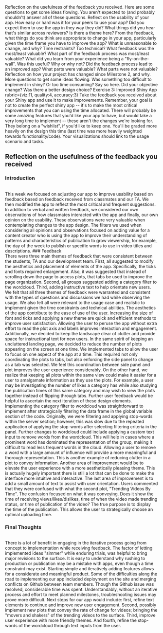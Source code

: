 Reflection on the usefulness of the feedback you received.
Here are some questions to get some ideas flowing. You aren't expected to (and probably shouldn't) answer all of these questions.
Reflect on the usability of your app. How easy or hard was it for your peers to use your app? Did you expect them to use the app in they way they did?
What things did you hear that's similar across reviewers? Is there a theme here?
From the feedback, what things do you think are appropriate to change in your app, particularly given the time frame you have to improve the app?
What is unreasonable to change, and why? Time restraints? Too technical?
What feedback was the most/least valuable?
What part of the feedback process was most/least valuable?
What did you learn from your experience being a "fly-on-the-wall". Was this useful? Why or why not?
Did the feedback process lead to an improved app? What parts were valuable? What parts were not valuable?
Reflection on how your project has changed since Milestone 2, and why.
More questions to get some ideas flowing:
Was something too difficult to implement in shiny? Or too time consuming? Say so here.
Did your objective change?
Was there a better design choice?
Exercise 3: Improved Shiny App
rubric={viz:11, quality:4, accuracy:3}
Take the feedback you received about your Shiny app and use it to make improvements. Remember, your goal is not to create the perfect shiny app -- it's to make the most critical improvements that you can using the time allocated. There will probably be some amazing features that you'd like your app to have, but would take a very long time to implement -- these aren't the changes we're looking for. They belong on a "wishlist", if you'd like to keep one.
You'll be graded more heavily on the design this time (last time was more heavily weighted towards functionality/code). Your visualizations should link to the usage scenario and tasks.
## Reflection on the usefulness of the feedback you received
### Introduction
<br>
This week we focused on adjusting our app to improve usability based on feedback based on feedback received from classmates and our TA. We then modified the app to reflect the most critical and frequent suggestions. In addition to verbal and written feedback, we considered our own observations of how classmates interacted with the app and finally, our own opinion on the usability. These observations were very valuable when contemplating changes to the app design. The filters we used when considering all opinions and observations focused on adding value for a content creator who is using the app to improve their understanding of patterns and characteristics of publication to grow viewership, for example, the day of the week to publish or specific words to use in video titles and descriptions.
### Feedback
<br>
 There were three main themes of feedback that were consistent between the students, TA and our development team. First, all suggested to modify the aesthetics and placement of elements of the app. Specifically, the ticks and fonts required enlargement. Also, it was suggested that instead of scrolling down the page to access plots, that tabs be used to improve the page organization. Second, all groups suggested adding a category filter to the wordcloud. Third, adding instructive text to help orientate new users.
 We felt that all three themes of feedback were warranted and consistent with the types of questions and discussions we had while observing the usage. We also felt all were relevant to the usage case and realistic to implement given the time constraints and technical abilities.
 The aesthetics of the app contribute to the ease of use of the user. Increasing the size of font and ticks and applying a new theme are quick and efficient methods to improve user satisfaction. Allowing the user to peruse the app without extra effort to read the plot axis and labels improves interaction and engagement. Additionally, we decided to keep the landscape clear of clutter and provide space for instructional text for new users.
 In the same spirit of keeping an uncluttered landing page, we decided to reduce the number of plots appearing on the screen at one time. We implemented tabs to allow the user to focus on one aspect of the app at a time. This required not only coordinating the plots to tabs, but also enforcing the side panel to change as a tab was selected. We feel this coordination between side panel and plot improves the user experience considerably. On the other hand, we realize that keeping all plots within the same view could make it easier for a user to amalgamate information as they use the plots. For example, a user may be investigating the number of likes a category has while also studying the publication times of this same category and may wish to view the plots together instead of flipping through tabs. Further user feedback would be helpful to ascertain the next iteration of these design elements.
 Implementing the category filter to wordcloud was straightforward to implement after strategically filtering the data frame in the global variable section of the code. Originally, we were filtering and applying stop-words within the server section; however, this was slow due to the repeated application of applying the stop-words after selecting filtering criteria in the panel. Further changes to wordcloud could include applying a custom text input to remove words from the wordcloud. This will help in cases where a prominent word has dominated  the representation of the group, making it difficult to read less frequent words in the cloud. Allowing a user to remove a word with a large amount of influence will provide a more meaningful and thorough representation. This is another example of reducing clutter in a plot to convey information.
 Another area of improvement would be to elevate the user experience with a more aesthetically pleasing theme. This is actually hugely important there is still a lot that can be done to make the interface more intuitive and interactive.
 The last area of improvement is to add a small amount of text to assist with user orientation. Users commented that they were confused with what the second plot, "Trending Videos By Time". The confusion focused on what it was conveying. Does it show the time of receiving views/likes/dislikes, time of when the video made trending status, or time of publication of the video? The true purpose is to display the time of the publication. This allows the user to strategically choose an optimal uploading time.

 ### Final Thoughts
 <br>
 There is a lot of benefit in engaging in the iterative process going from concept to implementation while receiving feedback. The factor of letting implemented ideas "simmer" while enduring trials, was helpful to bring major revisions to the surface. It is easy to understand why rushing to production or publication may be a mistake with apps, even though a time constraint may exist. Starting simple and iteratively adding features allows for a considerate and meaningful product. Some of the difficulties along the road to implementing our app included deployment on the site and merging conflicts on Github between team members. Though the Github issue was resolved, considerable time was spent. Understandably, without an iterative process and effort to meet planned milestones, troubleshooting issues may prove more difficult.
 Next steps for our app would include: first, refine text elements to continue and improve new user engagement. Second, possibly implement new plots that convey the rate of change for videos; bringing the "movers and shakers" of the trending videos to the surface. Third, improve user experience with more friendly themes. And fourth, refine the stop-words of the wordcloud through text inputs from the user.
